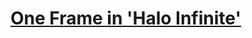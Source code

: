 # [One Frame in 'Halo Infinite'](https://www.youtube.com/watch?v=IUiNUky-ibM&list=LL6MKUgGZ9Q8c2Ff7GnoRoqA)


